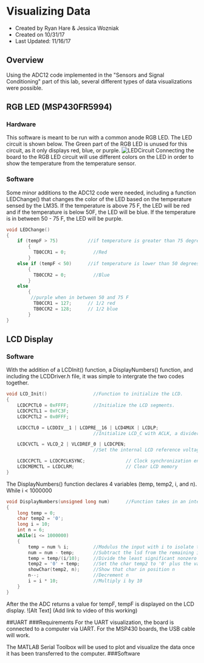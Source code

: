 # Visualizing Data
* Created by Ryan Hare & Jessica Wozniak
* Created on 10/31/17
* Last Updated: 11/16/17

## Overview 
Using the ADC12 code implemented in the "Sensors and Signal Conditioning" part of this lab, several different types of data visualizations were possible.
## RGB LED (MSP430FR5994)
### Hardware
This software is meant to be run with a common anode RGB LED. The LED circuit is shown below. The Green part of the RGB LED is unused for this circuit, as it only displays red, blue, or purple.
![LEDCircuit](https://github.com/RU09342/lab-5-sensing-the-world-around-you-sensor-squad/tree/master/Visualizing%20Data/RGBLED/Assets/LEDCircuit.png?raw=true)
Connecting the board to the RGB LED circuit will use different colors on the LED in order to show the temperature from the temperature sensor.
### Software
Some minor additions to the ADC12 code were needed, including a function LEDChange() that changes the color of the LED based on the temperature sensed
 by the LM35. If the temperature is above 75 F, the LED will be red and if the temperature is below 50F, the LED will be blue. If the temperature is in 
 between 50 - 75 F, the LED will be purple. 
```C
void LEDChange()
{
    if (tempF > 75)           //if temperature is greater than 75 degrees F
        {
          TB0CCR1 = 0;          //Red
        }
    else if (tempF < 50)      //if temperature is lower than 50 degrees F
        {
          TB0CCR2 = 0;          //Blue
        }
    else
        {
         //purple when in between 50 and 75 F
          TB0CCR1 = 127;      // 1/2 red
          TB0CCR2 = 128;      // 1/2 blue
        }
}
```
## LCD Display
### Software
With the addition of a LCDInit() function, a DisplayNumbers() function, and including the LCDDriver.h file,  it was simple to intergrate the two codes 
together. 
```C
void LCD_Init()                 //Function to initialize the LCD.
{
    LCDCPCTL0 = 0xFFFF;         //Initialize the LCD segments.
    LCDCPCTL1 = 0xFC3F;
    LCDCPCTL2 = 0x0FFF;

    LCDCCTL0 = LCDDIV__1 | LCDPRE__16 | LCD4MUX | LCDLP;
                                //Initialize LCD_C with ACLK, a divider of 1, a pre-divider of 16, and a 4-pin MUX.

    LCDCVCTL = VLCD_2 | VLCDREF_0 | LCDCPEN;
                                //Set the internal LCD reference voltage. Select internal reference and enable charge pump.

    LCDCCPCTL = LCDCPCLKSYNC;               // Clock synchronization enable
    LCDCMEMCTL = LCDCLRM;                   // Clear LCD memory
}
```
The DisplayNumbers() function declares 4 variables (temp, temp2, i, and n). While i < 1000000 
```C
void DisplayNumbers(unsigned long num)      //Function takes in an integer of up to 6 characters and displays it on the LCD.
{
    long temp = 0;
    char temp2 = '0';
    long i = 10;
    int n = 6;
    while(i <= 1000000)
    {
        temp = num % i;         //Modulus the input with i to isolate the least significant nonzero digit
        num = num - temp;       //Subtract the lsd from the remaining input number
        temp = temp/(i/10);     //Divide the least significant nonzero digit by i/10 to remove all the zeroes
        temp2 = '0' + temp;     //Set the char temp2 to '0' plus the value of temp, which sets it to the char that represents the number in temp
        showChar(temp2, n);     //Show that char in position n
        n--;                    //Decrement n
        i = i * 10;             //Multiply i by 10
    }
}
```
After the the ADC returns a value for tempF, tempF is displayed on the LCD display. 
![Alt Text] (Add link to video of this working)

##UART
###Requirements
For the UART visualization, the board is connected to a computer via UART. For the MSP430 boards, the USB cable will work.

The MATLAB Serial Toolbox will be used to plot and visualize the data once it has been transferred to the computer.
###Software
